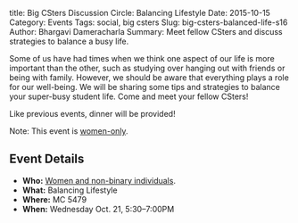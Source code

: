 title: Big CSters Discussion Circle: Balancing Lifestyle
Date: 2015-10-15
Category: Events
Tags: social, big csters
Slug: big-csters-balanced-life-s16
Author: Bhargavi Dameracharla
Summary: Meet fellow CSters and discuss strategies to balance a busy life.

Some of us have had times when we think one aspect of our life is more
important than the other, such as studying over hanging out with friends
or being with family. However, we should be aware that everything plays a
role for our well-being. We will be sharing some tips and strategies to
balance your super-busy student life. Come and meet your fellow CSters!

Like previous events, dinner will be provided!

Note: This event is [women-only]({filename}/pages/faq.md).

## Event Details ##

+ **Who:** [Women and non-binary individuals]({filename}/pages/faq.md).
+ **What:** Balancing Lifestyle
+ **Where:** MC 5479
+ **When:** Wednesday Oct. 21, 5:30&ndash;7:00PM
